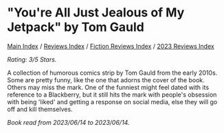# "You're All Just Jealous of My Jetpack" by Tom Gauld

[Main Index](../../../README.md) / [Reviews Index](../../README.md) / [Fiction Reviews Index](../README.md) / [2023 Reviews Index](README.md)

*Rating: 3/5 Stars.*

 A collection of humorous comics strip by Tom Gauld from the early 2010s. Some are pretty funny, like the one that adorns the cover of the book. Others may miss the mark. One of the funniest might feel dated with its reference to a Blackberry, but it still hits the mark with people's obsession with being 'liked' and getting a response on social media, else they will go off and kill themselves.

*Book read from 2023/06/14 to 2023/06/14.*
